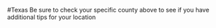 #Texas
 Be sure to check your specific county above to see if you have additional tips for your location